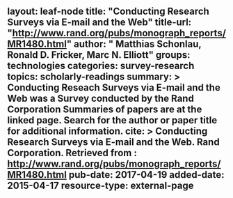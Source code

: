 layout: leaf-node
title: "Conducting Research Surveys via E-mail and the Web"
title-url: "http://www.rand.org/pubs/monograph_reports/MR1480.html"
author: " Matthias Schonlau, Ronald D. Fricker, Marc N. Elliott"
groups: technologies
categories: survey-research
topics: scholarly-readings
summary: >
    Conducting Reseach Surveys via E-mail and the Web was a Survey conducted by the Rand Corporation
    Summaries of papers are at the linked page. Search for the author or paper title for additional information.
cite: >
    Conducting Research Surveys via E-mail and the Web. Rand Corporation.
    Retrieved from : http://www.rand.org/pubs/monograph_reports/MR1480.html
pub-date: 2017-04-19
added-date: 2015-04-17
resource-type: external-page
---